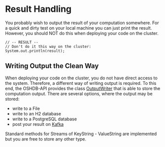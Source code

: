 # Result Handling

You probably wish to output the result of your computation somewhere.
For a quick and dirty test on your local machine you can just print
the result. However, you should NOT do this when deploying your code
on the cluster.

```
// -- RESULT --
// Don't do it this way on the cluster:
System.out.println(result);
```

## Writing Output the Clean Way

When deploying your code on the cluster, you do not have direct access
to the system. Therefore, a different way of writing output is required.
To this end, the OSHDB-API provides the class
[OutputWriter](https://github.com/GIScience/oshdb/blob/master/oshdb-util/src/main/java/org/heigit/bigspatialdata/oshdb/util/export/OutputWriter.java)
that is able to store the computation output.
There are several options, where the output may be stored:

* write to a File
* write to an H2 database
* write to a PostgreSQL database
* post your result on [Kafka](http://kafka.apache.org/)

Standard methods for Streams of KeyString - ValueString are implemented but you are
free to store any other type.